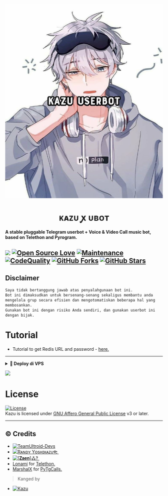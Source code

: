 <p align="center">
  <img src="./resources/extras/logo.jpg" alt="Kazu Logo">
</p>
<h1 align="center">
  <b>ᴋᴀᴢᴜ ꭙ ᴜʙᴏᴛ​</b>
</h1>

<b>A stable pluggable Telegram userbot + Voice & Video Call music bot, based on Telethon and Pyrogram.</b>

<a href="https://github.com/ionmusic/Kazu-Ubot/commits"> <img src="https://img.shields.io/github/last-commit/ionmusic/Kazu-Ubot?color=red&logo=github&logoColor=blue&style=for-the-badge" /></a>
[![Open Source Love](https://badges.frapsoft.com/os/v2/open-source.png?v=103)](https://github.com/ionmusic/Kazu-Ubot)
[![Maintenance](https://img.shields.io/badge/Maintained%3F-Yes-blue)](https://GitHub.com/ionmusic/Kazu-Ubot/graphs/commit-activity)
[![CodeQuality](https://img.shields.io/codacy/grade/a723cb464d5a4d25be3152b5d71de82d?color=blue&logo=codacy)](https://app.codacy.com/gh/ionmusic/Kazu-Ubot/dashboard)
[![GitHub Forks](https://img.shields.io/github/forks/ionmusic/Kazu-Ubot?&logo=github)](https://github.com/ionmusic/Kazu-Ubot/fork)
[![GitHub Stars](https://img.shields.io/github/stars/ionmusic/Kazu-Ubot?&logo=github)](https://github.com/ionmusic/Kazu-Ubot/stargazers)
----

## Disclaimer

```
Saya tidak bertanggung jawab atas penyalahgunaan bot ini.
Bot ini dimaksudkan untuk bersenang-senang sekaligus membantu anda
mengelola grup secara efisien dan mengotomatiskan beberapa hal yang membosankan.
Gunakan bot ini dengan risiko Anda sendiri, dan gunakan userbot ini dengan bijak.
```

# Tutorial 
- Tutorial to get Redis URL and password - [here.](./resources/extras/redistut.md)
---

<details>
<summary><b>🔗 Deploy di VPS</b></summary>
<br>

### Tutorial Deploy di VPS


• `sudo apt-get install ffmpeg -y`

• `sudo apt-get install mediainfo`

• `pip3 install pytgcalls==3.0.0.dev22`

• `pip install pyUltroid`

 • `git clone https://github.com/ionmusic/Kazu-Ubot`

 • `cd Kazu-Ubot`

 • `pip3 install requirements.txt`
 
 • `pip3 install --no-cache-dir -r re*/st*/op*.txt`

 • `cp .env.sample .env`

 • `nano config.env`
  - isi vars
  - Jika sudah 
  - ketik ctrl + S
  - ctrl + X

 • `screen -S Kazu`

 • `bash startup`

</details>

<p><a href="https://heroku.com/deploy?template=https://github.com/ionmusic/Kazu-Ubot"><img src="https://img.shields.io/badge/BUAT DI-HEROKU-aqua?style=plastic&logo=heroku&logoColor=gold"width="300" /></a></p>

</details>

# License
[![License](https://www.gnu.org/graphics/agplv3-155x51.png)](LICENSE)   
Kazu is licensed under [GNU Affero General Public License](https://www.gnu.org/licenses/agpl-3.0.en.html) v3 or later.

---

## © Credits
* [![TeamUltroid-Devs](https://img.shields.io/static/v1?label=Teamultroid&message=devs&color=critical)](https://t.me/UltroidDevs)
* [![Rᴀɴᴅʏ Yᴏsʜɪᴋᴀᴢᴜ𐦝 ⁪⁬⁮⁮⁮](https://img.shields.io/static/v1?label=Rᴀɴᴅʏ&message=Yᴏsʜɪᴋᴀᴢᴜ𐦝&color=critical)](https://t.me/xtsea)
* [![[𝐙𝐚𝐞𝐧]ꗈ‽ ⁪⁬⁮⁮⁮](https://img.shields.io/static/v1?label=[𝐙𝐚𝐞𝐧]&message=ꗈ‽&color=critical)](https://t.me/TeleUdahRusak)
* [Lonami](https://github.com/LonamiWebs/) for [Telethon.](https://github.com/LonamiWebs/Telethon)
* [MarshalX](https://github.com/MarshalX) for [PyTgCalls.](https://github.com/MarshalX/tgcalls)

> Kanged by
* [![Kazu](https://img.shields.io/static/v1?label=Kazu&message=ꭙ&color=critical)](https://t.me/disinikazu)

